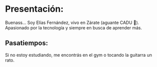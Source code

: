 # Presentación:
Buenass... Soy Elías Fernández, vivo en Zárate (aguante CADU 💙). Apasionado por la tecnología y siempre en busca de aprender más.

## Pasatiempos:
Si no estoy estudiando, me encontrás en el gym o tocando la guitarra un rato.
